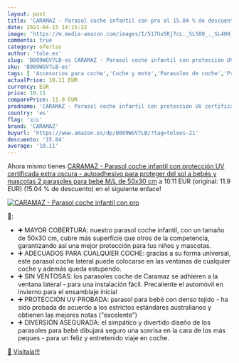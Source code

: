 ```yaml
---
layout: post
title: 'CARAMAZ - Parasol coche infantil con pro al 15.04 % de descuento'
date: 2021-04-15 14:15:22
image: 'https://m.media-amazon.com/images/I/517Uu5Rj7cL._SL500_._SL400_.jpg'
comments: true
category: ofertas
author: 'tole.es'
slug: 'B089WGV7LB-es CARAMAZ - Parasol coche infantil con protección UV...'
sku: 'B089WGV7LB-es'
tags: [ 'Accesorios para coche','Coche y moto','Parasoles de coche','Protector solar lateral para coche','bebé','bebés','caramaz', ]
actualPrice: 10.11 EUR
currency: EUR
price: 10.11
comparePrice: 11.9 EUR
prodname: 'CARAMAZ - Parasol coche infantil con protección UV certificada extra oscura - autoadhesivo  para proteger del sol a bebés y mascotas  2 parasoles para bebé M/L de 50x30 cm'
country: 'es'
flag: '🇪🇸'
brand: 'CARAMAZ'
buyurl: 'https://www.amazon.es/dp/B089WGV7LB/?tag=tolees-21'
descuento: '15.04'
average: '10.11'
---
```


Ahora mismo tienes [CARAMAZ - Parasol coche infantil con protección UV certificada extra oscura - autoadhesivo  para proteger del sol a bebés y mascotas  2 parasoles para bebé M/L de 50x30 cm](https://www.amazon.es/dp/B089WGV7LB/?tag=tolees-21) a 10.11 EUR (original: 11.9 EUR) (15.04 %  de descuento) en el siguiente enlace!

[![CARAMAZ - Parasol coche infantil con pro](https://m.media-amazon.com/images/I/517Uu5Rj7cL._SL500_._SL400_.jpg)](https://www.amazon.es/dp/B089WGV7LB/?tag=tolees-21)

🔎:

- ➕ MAYOR COBERTURA: nuestro parasol coche infantil, con un tamaño de 50x30 cm, cubre más superficie que otros de la competencia, garantizando así una mejor protección para tus niños y mascotas.
- ➕ ADECUADOS PARA CUALQUIER COCHE: gracias a su forma universal, este parasol coche lateral puede colocarse en las ventanas de cualquier coche y además queda estupendo.
- ➕ SIN VENTOSAS: los parasoles coche de Caramaz se adhieren a la ventana lateral - para una instalación fácil. Precaliente el automóvil en invierno para el ensamblaje inicial
- ➕ PROTECCIÓN UV PROBADA: parasol para bebé con denso tejido - ha sido probada de acuerdo a los estrictos estándares australianos y obtienen las mejores notas ("excelente")
- ➕ DIVERSIÓN ASEGURADA: el simpático y divertido diseño de los parasoles para bebé dibujará seguro una sonrisa en la cara de los más peques - para un feliz y entretenido viaje en coche.

[🛒 Visítala!!!](https://www.amazon.es/dp/B089WGV7LB/?tag=tolees-21)

